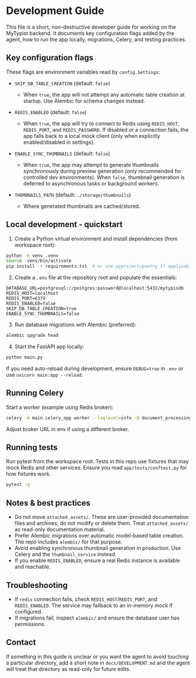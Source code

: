 # Development Guide

This file is a short, non-destructive developer guide for working on the MyTypist backend. It documents key configuration flags added by the agent, how to run the app locally, migrations, Celery, and testing practices.

## Key configuration flags
These flags are environment variables read by `config.Settings`:

- `SKIP_DB_TABLE_CREATION` (default: `false`)
  - When `true`, the app will not attempt any automatic table creation at startup. Use Alembic for schema changes instead.

- `REDIS_ENABLED` (default: `false`)
  - When `true`, the app will try to connect to Redis using `REDIS_HOST`, `REDIS_PORT`, and `REDIS_PASSWORD`. If disabled or a connection fails, the app falls back to a local mock client (only when explicitly enabled/disabled in settings).

- `ENABLE_SYNC_THUMBNAILS` (default: `false`)
  - When `true`, the app may attempt to generate thumbnails synchronously during preview generation (only recommended for controlled dev environments). When `false`, thumbnail generation is deferred to asynchronous tasks or background workers.

- `THUMBNAILS_PATH` (default: `./storage/thumbnails`)
  - Where generated thumbnails are cached/stored.

## Local development - quickstart
1. Create a Python virtual environment and install dependencies (from workspace root):

```bash
python -m venv .venv
source .venv/bin/activate
pip install -r requirements.txt  # or use pyproject/poetry if applicable
```

2. Create a `.env` file at the repository root and populate the essentials:

```
DATABASE_URL=postgresql://postgres:password@localhost:5432/mytypisdb
REDIS_HOST=localhost
REDIS_PORT=6379
REDIS_ENABLED=false
SKIP_DB_TABLE_CREATION=true
ENABLE_SYNC_THUMBNAILS=false
```

3. Run database migrations with Alembic (preferred):

```bash
alembic upgrade head
```

4. Start the FastAPI app locally:

```bash
python main.py
```

If you need auto-reload during development, ensure `DEBUG=true` in `.env` or use `uvicorn main:app --reload`.

## Running Celery
Start a worker (example using Redis broker):

```bash
celery -A main.celery_app worker --loglevel=info -Q document_processing,default
```

Adjust broker URL in env if using a different broker.

## Running tests
Run pytest from the workspace root. Tests in this repo use fixtures that may mock Redis and other services. Ensure you read `app/tests/conftest.py` for how fixtures work.

```bash
pytest -q
```

## Notes & best practices
- Do not move `attached_assets/`. These are user-provided documentation files and archives; do not modify or delete them. Treat `attached_assets/` as read-only documentation material.
- Prefer Alembic migrations over automatic model-based table creation. The repo includes `alembic/` for that purpose.
- Avoid enabling synchronous thumbnail generation in production. Use Celery and the `thumbnail_service` instead.
- If you enable `REDIS_ENABLED`, ensure a real Redis instance is available and reachable.

## Troubleshooting
- If `redis` connection fails, check `REDIS_HOST`/`REDIS_PORT`, and `REDIS_ENABLED`. The service may fallback to an in-memory mock if configured.
- If migrations fail, inspect `alembic/` and ensure the database user has permissions.

## Contact
If something in this guide is unclear or you want the agent to avoid touching a particular directory, add a short note in `docs/DEVELOPMENT.md` and the agent will treat that directory as read-only for future edits.
